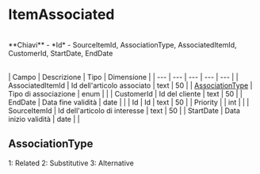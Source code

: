 # ItemAssociated

<br>
**Chiavi**
- *Id*
- SourceItemId, AssociationType, AssociatedItemId, CustomerId, StartDate, EndDate
<br><br>

| Campo | Descrizione | Tipo | Dimensione | 
| --- | --- | --- | --- | --- |
| AssociatedItemId | Id dell'articolo associato | text | 50 |
| [AssociationType](#AssociationType) | Tipo di associazione | enum |  |
| CustomerId | Id del cliente | text | 50 |
| EndDate | Data fine validità | date |  |
| Id | Id | text | 50 |
| Priority |  | int |  |
| SourceItemId | Id dell'articolo di interesse | text | 50 |
| StartDate | Data inizio validità | date |  |

AssociationType
---
1: Related
2: Substitutive
3: Alternative


